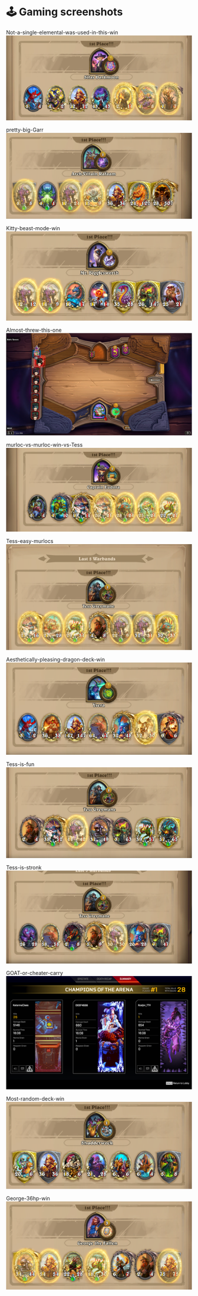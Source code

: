 # :joystick: Gaming screenshots

Not-a-single-elemental-was-used-in-this-win
![not-a-single-elemental-was-used-in-this-win](not-a-single-elemental-was-used-in-this-win.png)

pretty-big-Garr
![pretty-big-Garr](pretty-big-Garr.png)

Kitty-beast-mode-win
![kitty-beast-mode-win](kitty-beast-mode-win.png)

Almost-threw-this-one
![almost-threw-this-one](almost-threw-this-one.png)

murloc-vs-murloc-win-vs-Tess
![murloc-vs-murloc-win-vs-Tess](murloc-vs-murloc-win-vs-Tess.png)

Tess-easy-murlocs
![Tess-easy-murlocs](tess-easy-murlocs.png)

Aesthetically-pleasing-dragon-deck-win
![Aesthetically-pleasing-dragon-deck-win](aesthetically-pleasing-dragon-deck-win.png)

Tess-is-fun
![Tess-is-fun](Tess-is-fun.png)

Tess-is-stronk
![Tess-is-stronk](Tess-is-stronk.png)

GOAT-or-cheater-carry
![GOAT-or-cheater-carry](goat-or-cheater-carry.png)

Most-random-deck-win
![Most-random-deck-win](most-random-deck-win.png)

George-36hp-win
![George-36hp-win](George-36hp-win.png)

